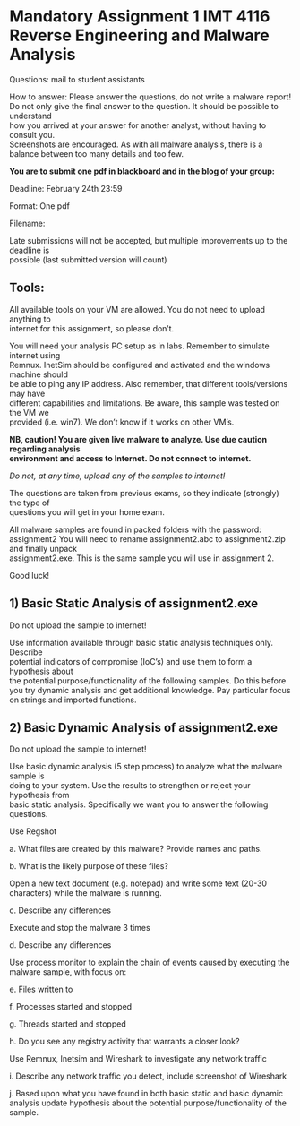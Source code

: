 # Mandatory	Assignment	1 IMT	4116 Reverse	Engineering	and	Malware	Analysis
Questions:	mail	to	student	assistants

How	to	answer:	Please	answer	the	questions,	do	not	write	a	malware	report!
Do	not	only	give	the	final	answer	to	the	question.	It	should	be	possible	to	understand	
how	you	arrived	at	your	answer	for	another	analyst,	without	having	to	consult	you.	
Screenshots	are	encouraged.	As	with	all	malware	analysis,	there	is	a	balance	between	
too	many	details	and	too	few.		

**You	are	to	submit	one	pdf	in	blackboard and	in	the	blog of	your	group:**

Deadline: February	24th 23:59

Format:	One	pdf

Filename:	<your	name_assignment1_IMT4116.pdf>

Late	submissions	will	not	be	accepted,	but	multiple	improvements	up	to	the	deadline	is	
possible	(last	submitted	version	will	count)

## Tools:
All	available	tools	on	your	VM	are	allowed.	You	do	not	need	to	upload	anything	to	
internet	for	this	assignment,	so	please	don’t.

You	will	need	your	analysis	PC	setup	as	in	labs.	Remember	to	simulate	internet	using	
Remnux.	InetSim should	be	configured	and	activated	and	the	windows	machine	should	
be	able	to	ping	any	IP	address. Also	remember,	that	different	tools/versions	may	have	
different	capabilities	and	limitations.	Be	aware,	this	sample	was	tested	on	the	VM	we	
provided	(i.e.	win7).	We	don’t	know	if	it	works	on	other	VM’s.	

**NB,	caution!
You	are	given	live	malware	to	analyze. Use	due	caution	regarding	analysis	
environment	and	access	to	Internet. Do	not	connect	to	internet.**

*Do	not,	at	any	time,	upload	any	of	the samples	to	internet!*

The	questions	are	taken	from	previous	exams,	so	they	indicate	(strongly)	the	type	of	
questions	you	will	get	in	your	home	exam.		

All	malware	samples	are found	in	packed	folders	with	the	password:	assignment2
You	will	need	to	rename assignment2.abc	to	assignment2.zip and	finally	unpack	
assignment2.exe. This	is	the	same	sample	you	will	use	in	assignment	2.

Good	luck!

## 1) Basic	Static	Analysis	of	assignment2.exe

Do	not	upload	the	sample	to	internet!

Use	information	available	through	basic	static	analysis	techniques	only.	Describe	
potential indicators	of	compromise	(IoC’s) and	use	them	to	form	a	hypothesis	about	
the	potential	purpose/functionality	of	the	following	samples. Do	this	before	you	try	
dynamic	analysis	and	get	additional	knowledge.
Pay	particular	focus	on	strings	and	imported	functions.

## 2) Basic	Dynamic	Analysis	of assignment2.exe
Do	not upload	the	sample to	internet!

Use	basic	dynamic	analysis	(5	step	process)	to	analyze	what the	malware	sample	is	
doing	to	your	system.	Use	the	results	to	strengthen	or	reject	your	hypothesis	from	
basic	static	analysis.	Specifically	we	want	you	to	answer	the	following	questions.	

Use	Regshot

a. What	files are	created	by	this	malware? Provide	names and	paths.

b. What	is	the	likely	purpose	of	these	files?

Open	a	new	text	document	(e.g.	notepad)	and	write	some	text	(20-30	characters)	
while	the	malware	is	running.

c. Describe	any	differences

Execute	and	stop	the	malware	3	times	

d. Describe	any	differences

Use	process	monitor	to	explain	the	chain	of	events	caused	by	executing	the	
malware	sample,	with	focus	on:

e. Files	written	to

f. Processes	started and	stopped

g. Threads	started	and	stopped

h. Do	you	see	any	registry	activity	that	warrants	a	closer	look?

Use	Remnux,	Inetsim	and	Wireshark	to	investigate	any	network	traffic	

i. Describe	any	network	traffic	you	detect,	include	screenshot	of Wireshark

j. Based	upon	what	you	have	found	in	both	basic	static	and basic	dynamic	
analysis	update	hypothesis	about	the	potential	purpose/functionality	of	the	
sample.
